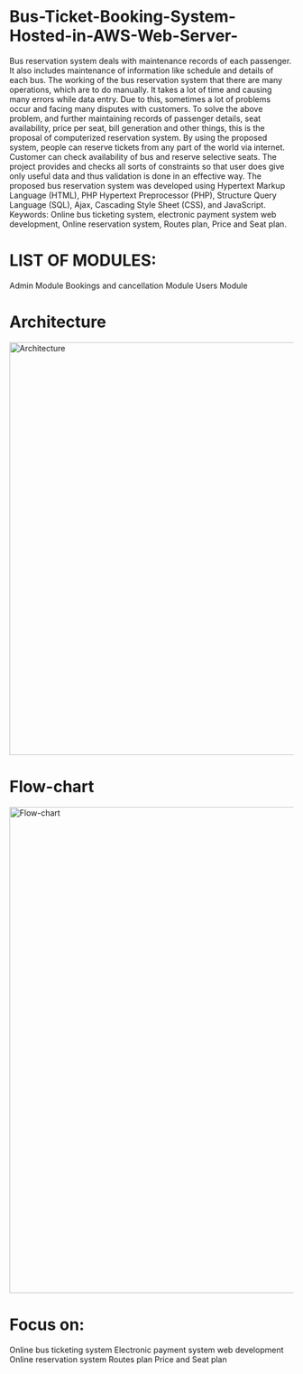 # Bus-Ticket-Booking-System-Hosted-in-AWS-Web-Server-
Bus reservation system deals with maintenance records of each passenger. It also includes maintenance of information like schedule and details of each bus. The working of the bus reservation system that there are many operations, which are to do manually. It takes a lot of time and causing many errors while data entry. Due to this, sometimes a lot of problems occur and facing many disputes with customers. To solve the above problem, and further maintaining records of passenger details, seat availability, price per seat, bill generation and other things, this is the proposal of computerized reservation system. By using the proposed system, people can reserve tickets from any part of the world via internet. Customer can check availability of bus and reserve selective seats. The project provides and checks all sorts of constraints so that user does give only useful data and thus validation is done in an effective way. The proposed bus reservation system was developed using Hypertext Markup Language (HTML), PHP Hypertext Preprocessor (PHP), Structure Query Language (SQL), Ajax, Cascading Style Sheet (CSS), and JavaScript. Keywords: Online bus ticketing system, electronic payment system web development, Online reservation system, Routes plan, Price and Seat plan.

# LIST OF MODULES:
Admin Module
Bookings and cancellation Module
Users Module
# Architecture

<img width="755" height="731" alt="Architecture" src="https://github.com/user-attachments/assets/a07cdc1c-4a24-4d4a-94a8-31c5f87bf4ac" />



# Flow-chart
<img width="628" height="861" alt="Flow-chart" src="https://github.com/user-attachments/assets/46eb57a8-d823-4dc7-986f-c6d71640c545" />


# Focus on:
Online bus ticketing system
Electronic payment system web development
Online reservation system
Routes plan
Price and Seat plan
